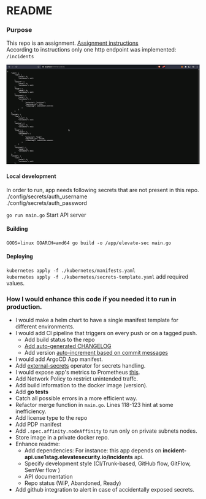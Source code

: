# README

### Purpose
This repo is an assignment.
[Assignment instructions](https://gist.github.com/vishalbollu/f6e3bd98c234dc369c45e50984fc5706)  
According to instructions only one http endpoint was implemented: `/incidents`  

![api example](example.gif)  

#### Local development
In order to run, app needs following secrets that are not present in this repo.  
./config/secrets/auth_username  
./config/secrets/auth_password  

`go run main.go` Start API server
#### Building
`GOOS=linux GOARCH=amd64 go build -o /app/elevate-sec main.go`

#### Deploying
`kubernetes apply -f ./kubernetes/manifests.yaml`  
`kubernetes apply -f ./kubernetes/secrets-template.yaml` add required values.  


### How I would enhance this code if you needed it to run in production.
- I would make a helm chart to have a single manifest template for different environments.  
- I would add CI pipeline that triggers on every push or on a tagged push.
    - Add build status to the repo
    - [Add auto-generated CHANGELOG ](https://github.com/conventional-changelog/standard-version)
    - Add version [auto-increment based on commit messages](https://pkg.go.dev/github.com/pantheon-systems/autotag)
- I would add ArgoCD App manifest.  
- Add [external-secrets](https://github.com/external-secrets/external-secrets) operator for secrets handling.  
- I would expose app's metrics to Prometheus [this](https://pkg.go.dev/github.com/prometheus/client_golang/prometheus).  
- Add Network Policy to restrict unintended traffc.
- Add build information to the docker image (version).  
- Add **go tests**
- Catch all possible errors in a more efficient way.
- Refactor merge function in `main.go`. Lines 118-123 hint at some inefficiency. 
- Add license type to the repo
- Add PDP manifest
- Add `.spec.affinity.nodeAffinity` to run only on private subnets nodes.  
- Store image in a private docker repo.  
- Enhance readme:
    - Add dependencies: For instance: this app depends on **incident-api.use1stag.elevatesecurity.io/incidents** api.  
    - Specify development style (CI/Trunk-based, GitHub flow, GitFlow, SemVer flow )  
    - API documentation
    - Repo status (WiP, Abandoned, Ready)
- Add github integration to alert in case of accidentally exposed secrets. 


